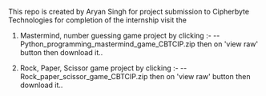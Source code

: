 This repo is created by Aryan Singh for project submission to Cipherbyte Technologies for completion of the internship
visit the 

1) Mastermind, number guessing game project by clicking :-
   -- Python_programming_mastermind_game_CBTCIP.zip then on 'view raw' button
   then download it..
   
3) Rock, Paper, Scissor game project by clicking :- 
   -- Rock_paper_scissor_game_CBTCIP.zip then on 'view raw' button
   then download it..

